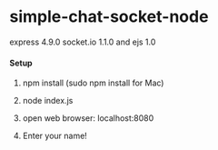 simple-chat-socket-node
=======================

express 4.9.0 socket.io 1.1.0 and ejs 1.0

#### Setup

1. npm install (sudo npm install for Mac)

2. node index.js

3. open web browser: localhost:8080

4. Enter your name!